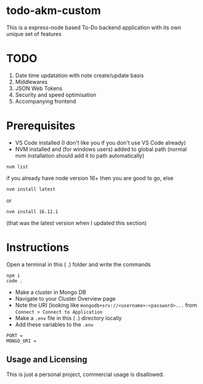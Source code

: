 # todo-akm-custom

This is a express-node based To-Do backend application with its own unique set of features

# TODO

1. Date time updatation with note create/update basis
2. Middlewares
3. JSON Web Tokens
4. Security and speed optimisation
5. Accompanying frontend

# Prerequisites

- VS Code installed (I don't like you if you don't use VS Code already)
- NVM installed and (for windows users) added to global path (normal nvm installation should add it to path automatically)

```
nvm list
```

if you already have node version 16+ then you are good to go, else

```
nvm install latest
```

or

```
nvm install 16.11.1
```

(that was the latest version when I updated this section)

# Instructions

Open a terminal in this ( .) folder and write the commands

```
npm i
code .
```

- Make a cluster in Mongo DB
- Navigate to your Cluster Overview page
- Note the URI (looking like `mongodb+srv://<username>:<password>...` from `Connect > Connect to Application`
- Make a `.env` file in this ( .) directory locally
- Add these variables to the `.env`

```
PORT =
MONGO_URI =
```

## Usage and Licensing

This is just a personal project, commercial usage is disallowed.
